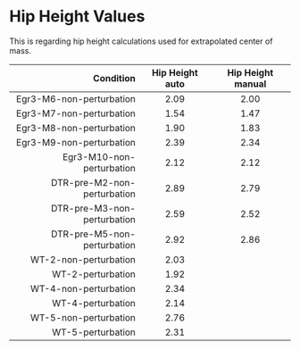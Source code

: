 # Hip Height Values

This is regarding hip height calculations used for extrapolated center of mass.


|        Condition         | Hip Height auto | Hip Height manual |
|-------------------------:|:----------:|:----------:|
| Egr3-M6-non-perturbation |       2.09 |       2.00 |
| Egr3-M7-non-perturbation |       1.54 |       1.47 |
| Egr3-M8-non-perturbation |       1.90 |       1.83 |
| Egr3-M9-non-perturbation |       2.39 |       2.34 |
| Egr3-M10-non-perturbation |       2.12 |       2.12 |
| DTR-pre-M2-non-perturbation |       2.89 |       2.79 |
| DTR-pre-M3-non-perturbation |       2.59 |       2.52 |
| DTR-pre-M5-non-perturbation |       2.92 |       2.86 |
|  WT-2-non-perturbation   |       2.03 |            |
|    WT-2-perturbation     |       1.92 |            |
|  WT-4-non-perturbation   |       2.34 |            |
|    WT-4-perturbation     |       2.14 |            |
|  WT-5-non-perturbation   |       2.76 |            |
|    WT-5-perturbation     |       2.31 |            |


